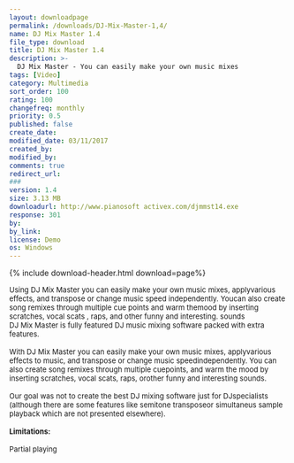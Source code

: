 ```yaml
---
layout: downloadpage
permalink: /downloads/DJ-Mix-Master-1,4/
name: DJ Mix Master 1.4
file_type: download
title: DJ Mix Master 1.4
description: >-
  DJ Mix Master - You can easily make your own music mixes
tags: [Video]
category: Multimedia
sort_order: 100
rating: 100
changefreq: monthly
priority: 0.5
published: false
create_date:
modified_date: 03/11/2017
created_by:
modified_by:
comments: true
redirect_url:
###
version: 1.4
size: 3.13 MB
downloadurl: http://www.pianosoft activex.com/djmmst14.exe
response: 301
by:
by_link:
license: Demo
os: Windows
---
```


{% include download-header.html download=page%}

<p style="fix-download-text !important">
<p><font size="2">Using DJ Mix Master you can easily make your own music mixes, applyvarious effects, and transpose or change music speed independently. Youcan also create song remixes through multiple cue points and warm themood by inserting scratches, vocal scats , raps, and other funny and interesting. sounds<br />
DJ Mix Master is fully featured DJ music mixing software packed with extra features.<br />
<br />
With DJ Mix Master you can easily make your own music mixes, applyvarious effects to music, and transpose or change music speedindependently. You can also create song remixes through multiple cuepoints, and warm the mood by inserting scratches, vocal scats, raps, orother funny and interesting sounds.<br />
<br />
Our goal was not to create the best DJ mixing software just for DJspecialists (although there are some features like semitone transposeor simultaneus sample playback which are not presented elsewhere). <br />
<br />
<span><strong>Limitations:</strong></span><br />
<br />
Partial playing<br />
</font></p></p>
